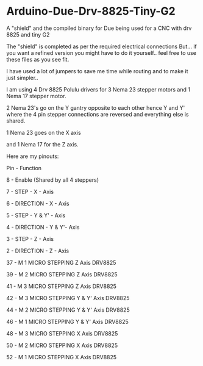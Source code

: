# Arduino-Due-Drv-8825-Tiny-G2
A "shield" and the compiled binary for Due being used for a CNC with drv 8825 and tiny G2

The "shield" is completed as per the required electrical connections But... if you want a refined version you might have to do it yourself.. feel free to use these files as you see fit.

I have used a lot of jumpers to save me time while routing and to make it just simpler.. 

I am using 4 Drv 8825 Polulu drivers for 3 Nema 23 stepper motors and 1 Nema 17 stepper motor. 

2 Nema 23's go on the Y gantry opposite to each other hence Y and Y' where the 4 pin stepper connections are reversed and everything else is shared.

1 Nema 23 goes on the X axis

and 1 Nema 17 for the Z axis.

Here are my pinouts:



Pin   -            Function

8      -           Enable (Shared by all 4 steppers)

7      -           STEP - X - Axis

6      -           DIRECTION - X - Axis

5      -           STEP - Y & Y' - Axis

4      -           DIRECTION - Y & Y'- Axis

3      -           STEP - Z - Axis

2      -           DIRECTION - Z - Axis

37     -           M 1 MICRO STEPPING Z Axis DRV8825

39     -           M 2 MICRO STEPPING Z Axis DRV8825

41    -            M 3 MICRO STEPPING Z Axis DRV8825

42    -            M 3 MICRO STEPPING Y & Y' Axis DRV8825

44    -            M 2 MICRO STEPPING Y & Y' Axis DRV8825

46    -            M 1 MICRO STEPPING Y & Y' Axis DRV8825

48    -            M 3 MICRO STEPPING X Axis DRV8825

50    -            M 2 MICRO STEPPING X Axis DRV8825

52    -            M 1 MICRO STEPPING X Axis DRV8825
